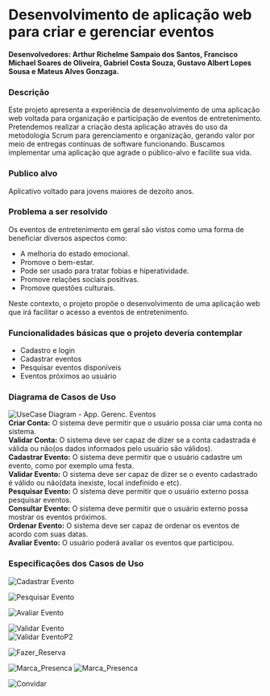 # Desenvolvimento de aplicação web para criar e gerenciar eventos

**Desenvolvedores: Arthur Richelme Sampaio dos Santos, Francisco Michael Soares de Oliveira, Gabriel Costa Souza, Gustavo Albert Lopes Sousa e Mateus Alves Gonzaga.**

### Descrição

Este projeto apresenta a experiência de desenvolvimento de uma aplicação web
voltada para organização e participação de eventos de entretenimento. Pretendemos
realizar a criação desta aplicação através do uso da metodologia Scrum para
gerenciamento e organização, gerando valor por meio de entregas contínuas de software
funcionando. Buscamos implementar uma aplicação que agrade o público-alvo e facilite
sua vida.

### Publico alvo
Aplicativo voltado para jovens maiores de dezoito anos.

### Problema a ser resolvido
Os eventos de entretenimento em geral são vistos como uma forma de beneficiar
diversos aspectos como:

- A melhoria do estado emocional.
- Promove o bem-estar.
- Pode ser usado para tratar fobias e hiperatividade.
- Promove relações sociais positivas.
- Promove questões culturais.

Neste contexto, o projeto propõe o desenvolvimento de uma aplicação web que
irá facilitar o acesso a eventos de entretenimento. 

### Funcionalidades básicas que o projeto deveria contemplar
- Cadastro e login
- Cadastrar eventos
- Pesquisar eventos disponíveis
- Eventos próximos ao usuário

### Diagrama de Casos de Uso
![UseCase Diagram - App. Gerenc. Eventos](https://raw.githubusercontent.com/FMichael77/Aplicacao_Gereciamento_Eventos/gh-pages/New%20UseCase%20Diagram%20-%20App.%20Gerenc.%20Eventos.png)  
**Criar Conta:** O sistema deve permitir que o usuário possa ciar uma conta no sistema.  
**Validar Conta:** O sistema deve ser capaz de dizer se a conta cadastrada é válida ou não(os dados informados pelo usuário são válidos).  
**Cadastrar Evento:** O sistema deve permitir que o usuário cadastre um evento, como por exemplo uma festa.  
**Validar Evento:** O sistema deve ser capaz de dizer se o evento cadastrado é válido ou não(data inexiste, local indefinido e etc).  
**Pesquisar Evento:** O sistema deve permitir que o usuário externo possa pesquisar eventos.  
**Consultar Evento:** O sistema deve permitir que o usuário externo possa mostrar os eventos próximos.  
**Ordenar Evento:** O sistema deve ser capaz de ordenar os eventos de acordo com suas datas.  
**Avaliar Evento:** O usuário poderá avaliar os eventos que participou.  
### Especificações dos Casos de Uso  
![Cadastrar Evento](https://raw.githubusercontent.com/FMichael77/Aplicacao_Gereciamento_Eventos/gh-pages/Cadastrar%20Evento%20-%20Especifica%C3%A7%C3%B5es%20dos%20Casos%20de%20Uso.png)  

![Pesquisar Evento](https://raw.githubusercontent.com/FMichael77/Aplicacao_Gereciamento_Eventos/gh-pages/Pesquisar%20Evento%20-%20Especifica%C3%A7%C3%B5es%20dos%20Casos%20de%20Uso.png)  

![Avaliar Evento](https://raw.githubusercontent.com/FMichael77/Aplicacao_Gereciamento_Eventos/gh-pages/Avaliar%20Evento%20-%20Especifica%C3%A7%C3%B5es%20dos%20Casos%20de%20Uso.png) 

![Validar Evento](https://raw.githubusercontent.com/FMichael77/Aplicacao_Gereciamento_Eventos/gh-pages/Validar%20Evento%20-%20Especifica%C3%A7%C3%B5es%20dos%20Casos%20de%20Uso.png)  
![Validar EventoP2](https://raw.githubusercontent.com/FMichael77/Aplicacao_Gereciamento_Eventos/gh-pages/Validar%20Evento%20P2%20-%20Especifica%C3%A7%C3%B5es%20dos%20Casos%20de%20Uso.png)  

![Fazer_Reserva](https://raw.githubusercontent.com/FMichael77/Aplicacao_Gereciamento_Eventos/gh-pages/Fazer%20Reserva%20-%20Especifica%C3%A7%C3%B5es%20dos%20Casos%20de%20Uso.png) 

![Marca_Presenca](https://raw.githubusercontent.com/FMichael77/Aplicacao_Gereciamento_Eventos/gh-pages/Marcar%20Presen%C3%A7a%20-%20Especifica%C3%A7%C3%B5es%20dos%20Casos%20de%20Uso.png) 
![Marca_Presenca](https://raw.githubusercontent.com/FMichael77/Aplicacao_Gereciamento_Eventos/gh-pages/Marcar%20Presen%C3%A7a%202%20-%20Especifica%C3%A7%C3%B5es%20dos%20Casos%20de%20Uso.png) 

![Convidar](https://raw.githubusercontent.com/FMichael77/Aplicacao_Gereciamento_Eventos/gh-pages/Convidar%20-%20Especifica%C3%A7%C3%B5es%20dos%20Casos%20de%20Uso.png) 
